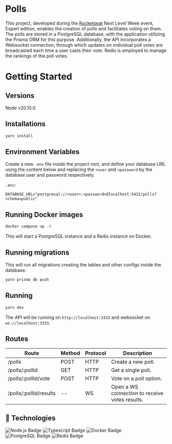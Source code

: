 # Polls

This project, developed during the [Rocketseat](https://www.rocketseat.com.br/) Next Level Week event, Expert edition, enables the creation of polls and facilitates voting on them. The polls are stored in a PostgreSQL database, with the application utilizing the Prisma ORM for this purpose. Additionally, the API incorporates a Websocket connection, through which updates on individual poll votes are broadcasted each time a user casts their vote. Redis is employed to manage the rankings of the poll votes.

# Getting Started

## Versions

Node v20.10.0

## Installations

```bash
yarn install
```

## Environment Variables

Create a new `.env` file inside the project root, and define your database URL using the content below and replacing the `<user` and `<password` by the database user and password respectively.

`.env`:

```
DATABASE_URL="postgresql://<user>:<password>@localhost:5432/polls?schema=public"
```

## Running Docker images

```bash
docker compose up -d
```

This will start a PostgreSQL instance and a Redis instance on Docker.

## Running migrations

This will run all migrations creating the tables and other configs inside the database.

```bash
yarn prisma db push
```

## Running

```bash
yarn dev
```

The API will be running on `http://localhost:3333` and websocket on `ws://localhost:3333`.

## Routes

| Route                  | Method | Protocol | Description                                    |
| ---------------------- | ------ | -------- | ---------------------------------------------- |
| /polls                 | POST   | HTTP     | Create a new poll.                             |
| /polls/:pollId         | GET    | HTTP     | Get a single poll.                             |
| /polls/:pollId/vote    | POST   | HTTP     | Vote on a poll option.                         |
| /polls/:pollId/results | --     | WS       | Open a WS connection to receive votes results. |


## 🔗  Technologies


![Node.js Badge](https://img.shields.io/badge/-Node.js-1e293b?logo=node.js&logoColor=white)
![Typescript Badge](https://img.shields.io/badge/-Typescript-1e293b?logo=typescript&logoColor=white)
![Docker Badge](https://img.shields.io/badge/-Docker-1e293b?logo=docker&logoColor=white)
![PostgreSQL Badge](https://img.shields.io/badge/-PostgreSQL-1e293b?logo=postgresql&logoColor=white)
![Redis Badge](https://img.shields.io/badge/-Redis-1e293b?logo=redis&logoColor=white)
